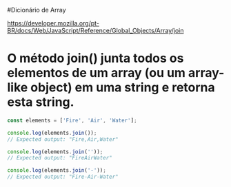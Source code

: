 #Dicionário de Array

https://developer.mozilla.org/pt-BR/docs/Web/JavaScript/Reference/Global_Objects/Array/join

# O método join() junta todos os elementos de um array (ou um array-like object) em uma string e retorna esta string.
```js
const elements = ['Fire', 'Air', 'Water'];

console.log(elements.join());
// Expected output: "Fire,Air,Water"

console.log(elements.join(''));
// Expected output: "FireAirWater"

console.log(elements.join('-'));
// Expected output: "Fire-Air-Water"

```
